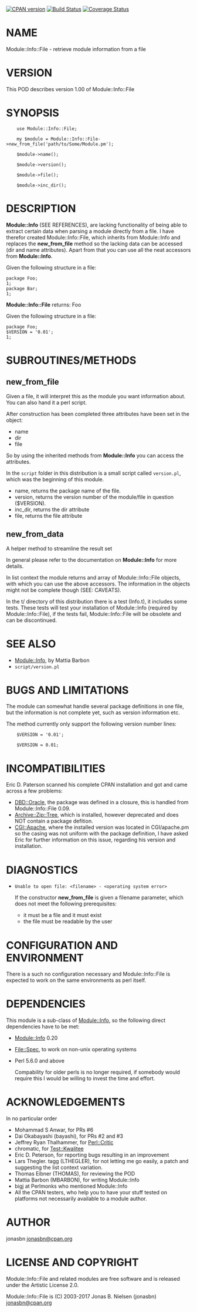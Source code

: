 [![CPAN version](https://badge.fury.io/pl/Module-Info-File.svg)](http://badge.fury.io/pl/Module-Info-File)
[![Build Status](https://travis-ci.org/jonasbn/Module-Info-File.svg?branch=master)](https://travis-ci.org/jonasbn/Module-Info-File)
[![Coverage Status](https://coveralls.io/repos/jonasbn/Module-Info-File/badge.png)](https://coveralls.io/r/jonasbn/Module-Info-File)

# NAME

Module::Info::File - retrieve module information from a file

# VERSION

This POD describes version 1.00 of Module::Info::File

# SYNOPSIS

        use Module::Info::File;

        my $module = Module::Info::File->new_from_file('path/to/Some/Module.pm');

        $module->name();

        $module->version();

        $module->file();

        $module->inc_dir();

# DESCRIPTION

**Module::Info** (SEE REFERENCES), are lacking functionality of being able
to extract certain data when parsing a module directly from a file. I
have therefor created Module::Info::File, which inherits from
Module::Info and replaces the **new\_from\_file** method so the lacking
data can be accessed (dir and name attributes). Apart from that you can
use all the neat accessors from **Module::Info**.

Given the following structure in a file:

    package Foo;
    1;
    package Bar;
    1;

**Module::Info::File** returns: Foo

Given the following structure in a file:

    package Foo;
    $VERSION = '0.01';
    1;

# SUBROUTINES/METHODS

## new\_from\_file

Given a file, it will interpret this as the module you want information
about. You can also hand it a perl script.

After construction has been completed three attributes have been set in
the object:

- name
- dir
- file

So by using the inherited methods from **Module::Info** you can access
the attributes.

In the `script` folder in this distribution is a small script called
`version.pl`, which was the beginning of this module.

- name, returns the package name of the file.
- version, returns the version number of the module/file in question
($VERSION).
- inc\_dir, returns the dir attribute
- file, returns the file attribute

## new\_from\_data

A helper method to streamline the result set

In general please refer to the documentation on **Module::Info** for more
details.

In list context the module returns and array of Module::Info::File objects, with
which you can use the above accessors. The information in the objects might not
be complete though (SEE: CAVEATS).

In the t/ directory of this distribution there is a test (Info.t), it
includes some tests. These tests will test your installation of
Module::Info (required by Module::Info::File), if the tests fail,
Module::Info::File will be obsolete and can be discontinued.

# SEE ALSO

- [Module::Info](https://metacpan.org/pod/Module::Info), by Mattia Barbon
- `script/version.pl`

# BUGS AND LIMITATIONS

The module can somewhat handle several package definitions in one file, but
the information is not complete yet, such as version information etc.

The method currently only support the following version number lines:

        $VERSION = '0.01';

        $VERSION = 0.01;

# INCOMPATIBILITIES

Eric D. Paterson scanned his complete CPAN installation and got and came across
a few problems:

- [DBD::Oracle](https://metacpan.org/pod/DBD::Oracle), the package was defined in a closure, this is handled from
Module::Info::File 0.09.
- [Archive::Zip::Tree](https://metacpan.org/pod/Archive::Zip::Tree), which is installed, however deprecated and does NOT
contain a package defition.
- [CGI::Apache](https://metacpan.org/pod/CGI::Apache), where the installed version was located in CGI/apache.pm
so the casing was not uniform with the package definition, I have asked Eric
for further information on this issue, regarding his version and installation.

# DIAGNOSTICS

- `Unable to open file: <filename> - <operating system error>`

    If the constructor **new\_from\_file** is given a filename parameter, which does
    not meet the following prerequisites:

    - it must be a file and it must exist
    - the file must be readable by the user

# CONFIGURATION AND ENVIRONMENT

There is a such no configuration necessary and Module::Info::File is expected
to work on the same environments as perl itself.

# DEPENDENCIES

This module is a sub-class of [Module::Info](https://metacpan.org/pod/Module::Info), so the following direct
dependencies have to be met:

- [Module::Info](https://metacpan.org/pod/Module::Info) 0.20
- [File::Spec](https://metacpan.org/pod/File::Spec), to work on non-unix operating systems
- Perl 5.6.0 and above

    Compability for older perls is no longer required, if somebody would
    require this I would be willing to invest the time and effort.

# ACKNOWLEDGEMENTS

In no particular order

- Mohammad S Anwar, for PRs #6
- Dai Okabayashi (bayashi), for PRs #2 and #3
- Jeffrey Ryan Thalhammer, for [Perl::Critic](https://metacpan.org/pod/Perl::Critic)
- chromatic, for [Test::Kwalitee](https://metacpan.org/pod/Test::Kwalitee)
- Eric D. Peterson, for reporting bugs resulting in an improvement
- Lars Thegler. tagg (LTHEGLER), for not letting me go easily, a patch and
suggesting the list context variation.
- Thomas Eibner (THOMAS), for reviewing the POD
- Mattia Barbon (MBARBON), for writing Module::Info
- bigj at Perlmonks who mentioned Module::Info
- All the CPAN testers, who help you to have your stuff tested on platforms not
necessarily available to a module author.

# AUTHOR

jonasbn <jonasbn@cpan.org>

# LICENSE AND COPYRIGHT

Module::Info::File and related modules are free software and is
released under the Artistic License 2.0.

Module::Info::File is (C) 2003-2017 Jonas B. Nielsen (jonasbn)
<jonasbn@cpan.org>
